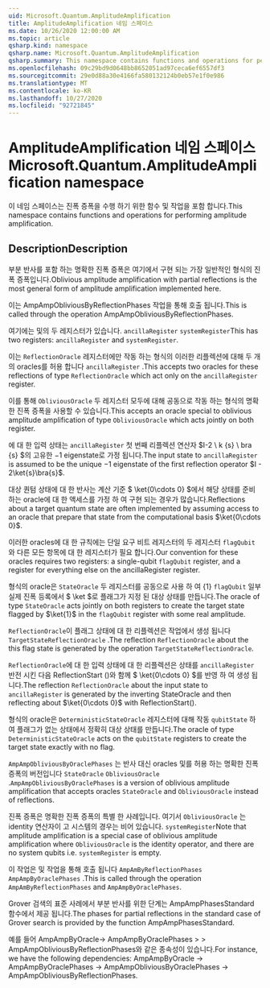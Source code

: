 ```yaml
---
uid: Microsoft.Quantum.AmplitudeAmplification
title: AmplitudeAmplification 네임 스페이스
ms.date: 10/26/2020 12:00:00 AM
ms.topic: article
qsharp.kind: namespace
qsharp.name: Microsoft.Quantum.AmplitudeAmplification
qsharp.summary: This namespace contains functions and operations for performing amplitude amplification.
ms.openlocfilehash: 09c29bd9d0648bb8652051ad97ceca6ef6557df3
ms.sourcegitcommit: 29e0d88a30e4166fa580132124b0eb57e1f0e986
ms.translationtype: MT
ms.contentlocale: ko-KR
ms.lasthandoff: 10/27/2020
ms.locfileid: "92721845"
---
```

# <a name="microsoftquantumamplitudeamplification-namespace"></a><span data-ttu-id="60ea2-102">AmplitudeAmplification 네임 스페이스</span><span class="sxs-lookup"><span data-stu-id="60ea2-102">Microsoft.Quantum.AmplitudeAmplification namespace</span></span>

<span data-ttu-id="60ea2-103">이 네임 스페이스는 진폭 증폭을 수행 하기 위한 함수 및 작업을 포함 합니다.</span><span class="sxs-lookup"><span data-stu-id="60ea2-103">This namespace contains functions and operations for performing amplitude amplification.</span></span>



## <a name="description"></a><span data-ttu-id="60ea2-104">Description</span><span class="sxs-lookup"><span data-stu-id="60ea2-104">Description</span></span>

<span data-ttu-id="60ea2-105">부분 반사를 포함 하는 명확한 진폭 증폭은 여기에서 구현 되는 가장 일반적인 형식의 진폭 증폭입니다.</span><span class="sxs-lookup"><span data-stu-id="60ea2-105">Oblivious amplitude amplification with partial reflections is the most general form of amplitude amplification implemented here.</span></span>

<span data-ttu-id="60ea2-106">이는 AmpAmpObliviousByReflectionPhases 작업을 통해 호출 됩니다.</span><span class="sxs-lookup"><span data-stu-id="60ea2-106">This is called through the operation AmpAmpObliviousByReflectionPhases.</span></span>

<span data-ttu-id="60ea2-107">여기에는 및의 두 레지스터가 있습니다. `ancillaRegister` `systemRegister`</span><span class="sxs-lookup"><span data-stu-id="60ea2-107">This has two registers: `ancillaRegister` and `systemRegister`.</span></span>

<span data-ttu-id="60ea2-108">이는 `ReflectionOracle` 레지스터에만 작동 하는 형식의 이러한 리플렉션에 대해 두 개의 oracles를 허용 합니다 `ancillaRegister` .</span><span class="sxs-lookup"><span data-stu-id="60ea2-108">This accepts two oracles for these reflections of type `ReflectionOracle` which act only on the `ancillaRegister` register.</span></span>

<span data-ttu-id="60ea2-109">이를 통해 `ObliviousOracle` 두 레지스터 모두에 대해 공동으로 작동 하는 형식의 명확한 진폭 증폭을 사용할 수 있습니다.</span><span class="sxs-lookup"><span data-stu-id="60ea2-109">This accepts an oracle special to oblivious amplitude amplification of type `ObliviousOracle` which acts jointly on both register.</span></span>

<span data-ttu-id="60ea2-110">에 대 한 입력 상태는 `ancillaRegister` 첫 번째 리플렉션 연산자 $I-2 \ k {s} \ bra {s} $의 고유한 $-$1 eigenstate로 가정 됩니다.</span><span class="sxs-lookup"><span data-stu-id="60ea2-110">The input state to `ancillaRegister` is assumed to be the unique $-1$ eigenstate of the first reflection operator $I - 2\ket{s}\bra{s}$.</span></span>

<span data-ttu-id="60ea2-111">대상 퀀텀 상태에 대 한 반사는 계산 기준 $ \ket{0\cdots 0} $에서 해당 상태를 준비 하는 oracle에 대 한 액세스를 가정 하 여 구현 되는 경우가 많습니다.</span><span class="sxs-lookup"><span data-stu-id="60ea2-111">Reflections about a target quantum state are often implemented by assuming access to an oracle that prepare that state from the computational basis $\ket{0\cdots 0}$.</span></span>

<span data-ttu-id="60ea2-112">이러한 oracles에 대 한 규칙에는 단일 요구 비트 레지스터의 두 레지스터 `flagQubit` 와 다른 모든 항목에 대 한 레지스터가 필요 합니다.</span><span class="sxs-lookup"><span data-stu-id="60ea2-112">Our convention for these oracles requires two registers: a single-qubit `flagQubit` register, and a register for everything else on the ancillaRegister register.</span></span>

<span data-ttu-id="60ea2-113">형식의 oracle은 `StateOracle` 두 레지스터를 공동으로 사용 하 여 {1} `flagQubit` 일부 실제 진폭 등록에서 $ \ket $로 플래그가 지정 된 대상 상태를 만듭니다.</span><span class="sxs-lookup"><span data-stu-id="60ea2-113">The oracle of type `StateOracle` acts jointly on both registers to create the target state flagged by $\ket{1}$ in the `flagQubit` register with some real amplitude.</span></span>

<span data-ttu-id="60ea2-114">`ReflectionOracle`이 플래그 상태에 대 한 리플렉션은 작업에서 생성 됩니다 `TargetStateReflectionOracle` .</span><span class="sxs-lookup"><span data-stu-id="60ea2-114">The reflection `ReflectionOracle` about the this flag state is generated by the operation `TargetStateReflectionOracle`.</span></span>

<span data-ttu-id="60ea2-115">`ReflectionOracle`에 대 한 입력 상태에 대 한 리플렉션은 상태를 `ancillaRegister` 반전 시킨 다음 ReflectionStart ()와 함께 $ \ket{0\cdots 0} $를 반영 하 여 생성 됩니다.</span><span class="sxs-lookup"><span data-stu-id="60ea2-115">The reflection `ReflectionOracle` about the input state to `ancillaRegister` is generated by the inverting StateOracle and then reflecting about $\ket{0\cdots 0}$ with ReflectionStart().</span></span>

<span data-ttu-id="60ea2-116">형식의 oracle은 `DeterministicStateOracle` 레지스터에 대해 작동 `qubitState` 하 여 플래그가 없는 상태에서 정확히 대상 상태를 만듭니다.</span><span class="sxs-lookup"><span data-stu-id="60ea2-116">The oracle of type `DeterministicStateOracle` acts on the `qubitState` registers to create the target state exactly with no flag.</span></span>

<span data-ttu-id="60ea2-117">`AmpAmpObliviousByOraclePhases` 는 반사 대신 oracles 및를 허용 하는 명확한 진폭 증폭의 버전입니다 `StateOracle` `ObliviousOracle` .</span><span class="sxs-lookup"><span data-stu-id="60ea2-117">`AmpAmpObliviousByOraclePhases` is a version of oblivious amplitude amplification that accepts oracles `StateOracle` and `ObliviousOracle` instead of reflections.</span></span>

<span data-ttu-id="60ea2-118">진폭 증폭은 명확한 진폭 증폭의 특별 한 사례입니다. 여기서 `ObliviousOracle` 는 identity 연산자이 고 시스템의 경우는 비어 있습니다. `systemRegister`</span><span class="sxs-lookup"><span data-stu-id="60ea2-118">Note that amplitude amplification is a special case of oblivious amplitude amplification where `ObliviousOracle` is the identity operator, and there are no system qubits i.e. `systemRegister` is empty.</span></span>

<span data-ttu-id="60ea2-119">이 작업은 및 작업을 통해 호출 됩니다 `AmpAmByReflectionPhases` `AmpAmpByOraclePhases` .</span><span class="sxs-lookup"><span data-stu-id="60ea2-119">This is called through the operation `AmpAmByReflectionPhases` and `AmpAmpByOraclePhases`.</span></span>

<span data-ttu-id="60ea2-120">Grover 검색의 표준 사례에서 부분 반사를 위한 단계는 AmpAmpPhasesStandard 함수에서 제공 됩니다.</span><span class="sxs-lookup"><span data-stu-id="60ea2-120">The phases for partial reflections in the standard case of Grover search is provided by the function AmpAmpPhasesStandard.</span></span>

<span data-ttu-id="60ea2-121">예를 들어 AmpAmpByOracle-> AmpAmpByOraclePhases > > AmpAmpObliviousByReflectionPhases와 같은 종속성이 있습니다.</span><span class="sxs-lookup"><span data-stu-id="60ea2-121">For instance, we have the following dependencies: AmpAmpByOracle -> AmpAmpByOraclePhases -> AmpAmpObliviousByOraclePhases -> AmpAmpObliviousByReflectionPhases.</span></span>